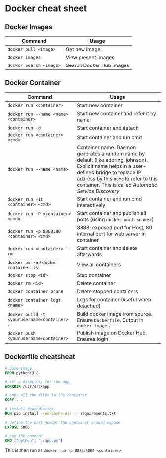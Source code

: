 # Docker cheat sheet
## Docker Images

| Command | Usage |
| --- | --- |
| `docker pull <image>` | Get new image |
| `docker images` | View present images |
| `docker search <image>` | Search Docker Hub images |

## Docker Container
| Command | Usage |
| --- | --- |
| `docker run <container>` | Start new container |
| `docker run --name <name> <container>` | Start new container and refer it by name |
| `docker run -d` | Start container and detach |
| `docker run <container> <cmd>` | Start container and run cmd |
| `docker run --name <name>` | Container name. Daemon generates a random name by default (like adoring_johnson). Explicit name helps in a user-defined bridge to replace IP address by this `name` to refer to this container. This is called _Automatic Service Discovery_ |
| `docker run -it <container> <cmd>` | Start container and run cmd interactively|
| `docker run -P <container> <cmd>` | Start container and publish all ports (using `docker port <name>`)|
| `docker run -p 8888:80 <container> <cmd>` | 8888: exposed port for Host, 80: internal port for web server in container|
| `docker run <container> --rm` | Start container and delete afterwards|
| `docker ps -a` / `docker container ls` | View all containers|
| `docker stop <id>` | Stop container |
| `docker rm <id>` | Delete container|
| `docker container prune` | Delete stopped containers |
| `docker container logs <name>` | Logs for container (useful when detached) |
| `docker build -t <yourusername/container> .`| Build docker image from source. Ensure `Dockerfile`. Output in `docker images` |
| `docker push <yourusername/container>` | Publish image on Docker Hub. Ensures login |

## Dockerfile cheatsheat
```dockerfile
# base image
FROM python:3.8

# set a directory for the app
WORKDIR /usr/src/app

# copy all the files to the container
COPY . .

# install dependencies
RUN pip install --no-cache-dir -r requirements.txt

# define the port number the container should expose
EXPOSE 5000

# run the command
CMD ["python", "./app.py"]
```
This is then run as `docker run -p 8888:5000 <container>`

